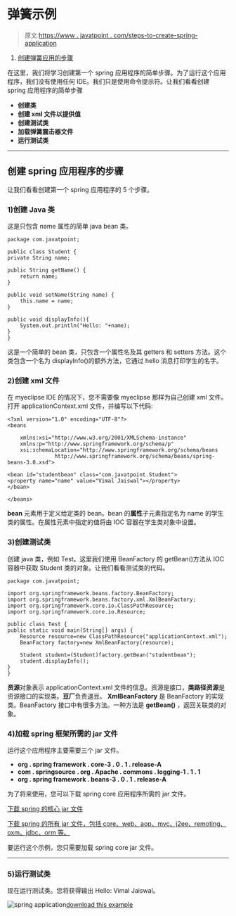 # 弹簧示例

> 原文:[https://www . javatpoint . com/steps-to-create-spring-application](https://www.javatpoint.com/steps-to-create-spring-application)

1.  [创建弹簧应用的步骤](#)

在这里，我们将学习创建第一个 spring 应用程序的简单步骤。为了运行这个应用程序，我们没有使用任何 IDE。我们只是使用命令提示符。让我们看看创建 spring 应用程序的简单步骤

*   **创建类**
*   **创建 xml 文件以提供值**
*   **创建测试类**
*   **加载弹簧震击器文件**
*   **运行测试类**

* * *

## 创建 spring 应用程序的步骤

让我们看看创建第一个 spring 应用程序的 5 个步骤。

### 1)创建 Java 类

这是只包含 name 属性的简单 java bean 类。

```
package com.javatpoint;

public class Student {
private String name;

public String getName() {
	return name;
}

public void setName(String name) {
	this.name = name;
}

public void displayInfo(){
	System.out.println("Hello: "+name);
}
}

```

这是一个简单的 bean 类，只包含一个属性名及其 getters 和 setters 方法。这个类包含一个名为 displayInfo()的额外方法，它通过 hello 消息打印学生的名字。

### 2)创建 xml 文件

在 myeclipse IDE 的情况下，您不需要像 myeclipse 那样为自己创建 xml 文件。打开 applicationContext.xml 文件，并编写以下代码:

```
<?xml version="1.0" encoding="UTF-8"?>
<beans

	xmlns:xsi="http://www.w3.org/2001/XMLSchema-instance"
	xmlns:p="http://www.springframework.org/schema/p"
	xsi:schemaLocation="http://www.springframework.org/schema/beans
               http://www.springframework.org/schema/beans/spring-beans-3.0.xsd">

<bean id="studentbean" class="com.javatpoint.Student">
<property name="name" value="Vimal Jaiswal"></property>
</bean>

</beans>

```

**bean** 元素用于定义给定类的 bean。bean 的**属性**子元素指定名为 name 的学生类的属性。在属性元素中指定的值将由 IOC 容器在学生类对象中设置。

### 3)创建测试类

创建 java 类，例如 Test。这里我们使用 BeanFactory 的 getBean()方法从 IOC 容器中获取 Student 类的对象。让我们看看测试类的代码。

```
package com.javatpoint;

import org.springframework.beans.factory.BeanFactory;
import org.springframework.beans.factory.xml.XmlBeanFactory;
import org.springframework.core.io.ClassPathResource;
import org.springframework.core.io.Resource;

public class Test {
public static void main(String[] args) {
	Resource resource=new ClassPathResource("applicationContext.xml");
	BeanFactory factory=new XmlBeanFactory(resource);

	Student student=(Student)factory.getBean("studentbean");
	student.displayInfo();
}
}

```

**资源**对象表示 applicationContext.xml 文件的信息。资源是接口，**类路径资源**是资源接口的实现类。**豆厂**负责退豆。 **XmlBeanFactory** 是 BeanFactory 的实现类。BeanFactory 接口中有很多方法。一种方法是 **getBean()** ，返回关联类的对象。

### 4)加载 spring 框架所需的 jar 文件

运行这个应用程序主要需要三个 jar 文件。

*   **org . spring framework . core-3 . 0 . 1 . release-A**
*   **com . springsource . org . Apache . commons . logging-1 . 1 . 1**
*   **org . spring framework . beans-3 . 0 . 1 . release-A**

为了将来使用，您可以下载 spring core 应用程序所需的 jar 文件。

[下载 spring 的核心 jar 文件](https://static.javatpoint.com/src/sp/spcorejars.zip)

[下载 spring 的所有 jar 文件，包括 core、web、aop、mvc、j2ee、remoting、oxm、jdbc、orm 等。](https://static.javatpoint.com/src/sp/springjars.zip)

要运行这个示例，您只需要加载 spring core jar 文件。

* * *

### 5)运行测试类

现在运行测试类。您将获得输出 Hello: Vimal Jaiswal。

![spring application ](../Images/b40ca044f796183216592f1905c46cb3.png)[download this example](https://static.javatpoint.com/src/sp/fsp.zip)
